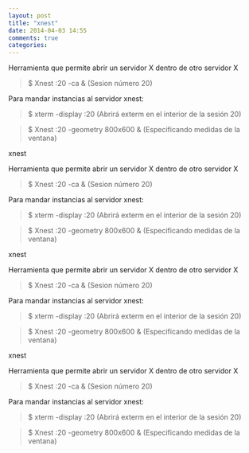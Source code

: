 ```yaml
---
layout: post
title: "xnest"
date: 2014-04-03 14:55
comments: true
categories: 
---
```

Herramienta que permite abrir un servidor X dentro de otro servidor X 

>$ Xnest :20 -ca & (Sesion número 20) 

Para mandar instancias al servidor xnest: 

>$ xterm -display :20 (Abrirá exterm en el interior de la sesión 20) 

>$ Xnest :20 -geometry 800x600 & (Especificando medidas de la ventana)

xnest 

Herramienta que permite abrir un servidor X dentro de otro servidor X 

>$ Xnest :20 -ca & (Sesion número 20) 

Para mandar instancias al servidor xnest: 

>$ xterm -display :20 (Abrirá exterm en el interior de la sesión 20) 

>$ Xnest :20 -geometry 800x600 & (Especificando medidas de la ventana)

xnest 

Herramienta que permite abrir un servidor X dentro de otro servidor X 

>$ Xnest :20 -ca & (Sesion número 20) 

Para mandar instancias al servidor xnest: 

>$ xterm -display :20 (Abrirá exterm en el interior de la sesión 20) 

>$ Xnest :20 -geometry 800x600 & (Especificando medidas de la ventana)

xnest 

Herramienta que permite abrir un servidor X dentro de otro servidor X 

>$ Xnest :20 -ca & (Sesion número 20) 

Para mandar instancias al servidor xnest: 

>$ xterm -display :20 (Abrirá exterm en el interior de la sesión 20) 

>$ Xnest :20 -geometry 800x600 & (Especificando medidas de la ventana)


